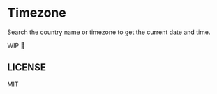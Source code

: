# Timezone

Search the country name or timezone to get the current date and time.  

WIP 🚧

## LICENSE

MIT
